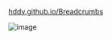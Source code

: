 [hddv.github.io/Breadcrumbs](https://hddv.github.io/css-flexbox-by-building-a-photo-gallery/)

![image](https://github.com/hddv/css-flexbox-by-building-a-photo-gallery/assets/47508485/c04ea12a-abad-473f-bcfd-9afdcb0263be)
